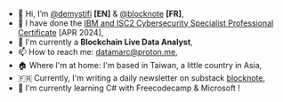 - 👋 Hi, I’m [@demystifi](https://substack.com/@demystifi/) **[EN]** & [@blocknote](https://blocknote.substack.com/) **[FR]**,
- 👀 I have done the [IBM and ISC2 Cybersecurity Specialist Professional Certificate](https://www.coursera.org/professional-certificates/ibm-isc2-cybersecurity-specialist) [APR 2024],
- 🔭 I'm currently a **Blockchain Live Data Analyst**,
- 📫 How to reach me: datamarc@proton.me,
- 🏠 Where I'm at home: I'm based in Taiwan, a little country in Asia,
- 🇫🇷 Currently, I'm writing a daily newsletter on substack [blocknote](https://blocknote.substack.com/),
- 🌱 I'm currently learning C# with Freecodecamp & Microsoft !

  
<!---
MLiserb/MLiserb is a ✨ special ✨ repository because its `README.md` (this file) appears on your GitHub profile.
You can click the Preview link to take a look at your changes.
--->
